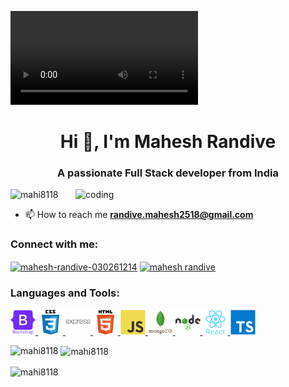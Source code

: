 ![logo](https://github.com/Mahi8118/Mahi8118/blob/main/GitHub%20Banner.mp4)
<h1 align="center">Hi 👋, I'm Mahesh Randive</h1>
<h3 align="center">A passionate Full Stack developer from India</h3>

<img align="right" alt="coding" width="400" src="https://www.bing.com/th/id/OGC.cd59d626dc86397fe45080e6e9c7027d?pid=1.7&rurl=https%3a%2f%2fmiro.medium.com%2fmax%2f1360%2f1*zVnWJtyGOX_kUIDm6ccCfQ.gif&ehk=iZC1DEjr1nE0MUsX8yuE9omObFRHkxHqSKJTB0r%2fwgM%3d">

<p align="left"> <img src="https://komarev.com/ghpvc/?username=mahi8118&label=Profile%20views&color=0e75b6&style=flat" alt="mahi8118" /> </p>

- 📫 How to reach me **randive.mahesh2518@gmail.com**

<h3 align="left">Connect with me:</h3>
<p align="left">
<a href="https://linkedin.com/in/mahesh-randive-030261214" target="blank"><img align="center" src="https://raw.githubusercontent.com/rahuldkjain/github-profile-readme-generator/master/src/images/icons/Social/linked-in-alt.svg" alt="mahesh-randive-030261214" height="30" width="40" /></a>
<a href="https://codesandbox.com/mahesh randive" target="blank"><img align="center" src="https://raw.githubusercontent.com/rahuldkjain/github-profile-readme-generator/master/src/images/icons/Social/codesandbox.svg" alt="mahesh randive" height="30" width="40" /></a>
</p>

<h3 align="left">Languages and Tools:</h3>
<p align="left"> <a href="https://getbootstrap.com" target="_blank" rel="noreferrer"> <img src="https://raw.githubusercontent.com/devicons/devicon/master/icons/bootstrap/bootstrap-plain-wordmark.svg" alt="bootstrap" width="40" height="40"/> </a> <a href="https://www.w3schools.com/css/" target="_blank" rel="noreferrer"> <img src="https://raw.githubusercontent.com/devicons/devicon/master/icons/css3/css3-original-wordmark.svg" alt="css3" width="40" height="40"/> </a> <a href="https://expressjs.com" target="_blank" rel="noreferrer"> <img src="https://raw.githubusercontent.com/devicons/devicon/master/icons/express/express-original-wordmark.svg" alt="express" width="40" height="40"/> </a> <a href="https://www.w3.org/html/" target="_blank" rel="noreferrer"> <img src="https://raw.githubusercontent.com/devicons/devicon/master/icons/html5/html5-original-wordmark.svg" alt="html5" width="40" height="40"/> </a> <a href="https://developer.mozilla.org/en-US/docs/Web/JavaScript" target="_blank" rel="noreferrer"> <img src="https://raw.githubusercontent.com/devicons/devicon/master/icons/javascript/javascript-original.svg" alt="javascript" width="40" height="40"/> </a> <a href="https://www.mongodb.com/" target="_blank" rel="noreferrer"> <img src="https://raw.githubusercontent.com/devicons/devicon/master/icons/mongodb/mongodb-original-wordmark.svg" alt="mongodb" width="40" height="40"/> </a> <a href="https://nodejs.org" target="_blank" rel="noreferrer"> <img src="https://raw.githubusercontent.com/devicons/devicon/master/icons/nodejs/nodejs-original-wordmark.svg" alt="nodejs" width="40" height="40"/> </a> <a href="https://reactjs.org/" target="_blank" rel="noreferrer"> <img src="https://raw.githubusercontent.com/devicons/devicon/master/icons/react/react-original-wordmark.svg" alt="react" width="40" height="40"/> </a> <a href="https://www.typescriptlang.org/" target="_blank" rel="noreferrer"> <img src="https://raw.githubusercontent.com/devicons/devicon/master/icons/typescript/typescript-original.svg" alt="typescript" width="40" height="40"/> </a> </p>

<p><img align="left" src="https://github-readme-stats.vercel.app/api/top-langs?username=mahi8118&show_icons=true&locale=en&layout=compact" alt="mahi8118" /></p>

<p>&nbsp;<img align="center" src="https://github-readme-stats.vercel.app/api?username=mahi8118&show_icons=true&locale=en" alt="mahi8118" /></p>

<p><img align="center" src="https://github-readme-streak-stats.herokuapp.com/?user=mahi8118&" alt="mahi8118" /></p>
